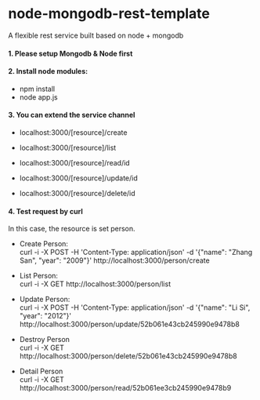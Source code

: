 node-mongodb-rest-template
==========================
A flexible rest service built based on node + mongodb

#### 1. Please setup Mongodb & Node first

#### 2. Install node modules:
- npm install   
- node app.js

#### 3. You can extend the service channel

- localhost:3000/[resource]/create

- localhost:3000/[resource]/list

- localhost:3000/[resource]/read/id

- localhost:3000/[resource]/update/id

- localhost:3000/[resource]/delete/id


#### 4. Test request by curl

In this case, the resource is set person.

- Create Person:  
curl -i -X POST -H 'Content-Type: application/json' -d '{"name": "Zhang San", "year": "2009"}' http://localhost:3000/person/create

- List Person:  
curl -i -X GET http://localhost:3000/person/list

- Update Person:  
curl -i -X POST -H 'Content-Type: application/json' -d '{"name": "Li Si", "year": "2012"}' http://localhost:3000/person/update/52b061e43cb245990e9478b8

- Destroy Person  
curl -i -X GET http://localhost:3000/person/delete/52b061e43cb245990e9478b8

- Detail Person  
curl -i -X GET http://localhost:3000/person/read/52b061ee3cb245990e9478b9

